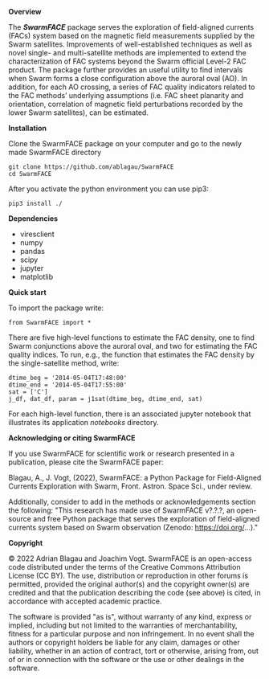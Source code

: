 **Overview**

The _**SwarmFACE**_ package serves the exploration of field-aligned currents 
(FACs) system based on the magnetic field measurements supplied by the Swarm 
satellites. Improvements of well-established techniques as well as novel 
single- and multi-satellite methods are implemented to extend 
the characterization of FAC systems beyond the Swarm official Level-2 FAC 
product. The package further provides an useful utility to find intervals 
when Swarm forms a close configuration above the auroral oval (AO). In 
addition, for each AO crossing, a series of FAC quality indicators related to the FAC methods’ 
underlying assumptions (i.e. FAC sheet planarity and orientation, correlation 
of magnetic field perturbations recorded by the lower Swarm satellites), can 
be estimated.

**Installation**

Clone the SwarmFACE package on your computer and 
go to the newly made SwarmFACE directory

    git clone https://github.com/ablagau/SwarmFACE
    cd SwarmFACE

After you activate the python environment you 
can use pip3:

`pip3 install ./`

**Dependencies**

* viresclient
* numpy
* pandas
* scipy
* jupyter
* matplotlib

**Quick start**

To import the package write:

    from SwarmFACE import *

There are five high-level functions to estimate the FAC 
density, one to find Swarm conjunctions above the auroral oval, 
and two for estimating the FAC quality indices. To run, e.g., the 
function that estimates the FAC density by the 
single-satellite method, write:

    dtime_beg = '2014-05-04T17:48:00'
    dtime_end = '2014-05-04T17:55:00'
    sat = ['C'] 
    j_df, dat_df, param = j1sat(dtime_beg, dtime_end, sat)

For each high-level function, there is an associated 
jupyter notebook that illustrates its application _notebooks_ 
directory.


**Acknowledging or citing SwarmFACE**

If you use SwarmFACE for scientific work or research presented 
in a publication, please cite the SwarmFACE paper:

Blagau, A., J. Vogt, (2022), SwarmFACE: a Python Package for 
Field-Aligned Currents Exploration with Swarm, Front. Astron. 
Space Sci., under review.

Additionally, consider to add in the methods or acknowledgements 
section the following: "This research has made use of SwarmFACE v?.?.?, 
an open-source and free Python package that serves the 
exploration of field-aligned currents system based on 
Swarm observation (Zenodo: https://doi.org/...)." 


**Copyright**

© 2022 Adrian Blagau and Joachim Vogt. SwarmFACE is an 
open-access code distributed under the terms of the 
Creative Commons Attribution License (CC BY). 
The use, distribution or reproduction in other forums is 
permitted, provided the original author(s) and the copyright 
owner(s) are credited and that the publication
describing the code (see above) is cited, in accordance 
with accepted academic practice.

The software is provided "as is", without warranty of any kind, 
express or implied, including but not limited to the warranties 
of merchantability, fitness for a particular purpose and non 
infringement. In no event shall the authors or copyright 
holders be liable for any claim, damages or other liability, 
whether in an action of contract, tort or otherwise, 
arising from, out of or in connection with the software or 
the use or other dealings in the software.
